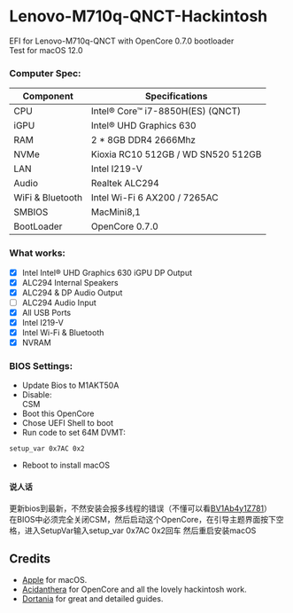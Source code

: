 # Lenovo-M710q-QNCT-Hackintosh
EFI for Lenovo-M710q-QNCT with OpenCore 0.7.0 bootloader  
Test for macOS 12.0

### Computer Spec:

| Component        | Specifications                         |
| ---------------- | ---------------------------------------|
| CPU              | Intel® Core™ i7-8850H(ES) (QNCT)       |
| iGPU             | Intel® UHD Graphics 630                |
| RAM              | 2 * 8GB DDR4 2666Mhz                   |
| NVMe             | Kioxia RC10 512GB / WD SN520 512GB     |
| LAN              | Intel I219-V                           |
| Audio            | Realtek ALC294                         |
| WiFi & Bluetooth | Intel Wi-Fi 6 AX200 / 7265AC           |
| SMBIOS           | MacMini8,1                             |
| BootLoader       | OpenCore 0.7.0                         |

### What works:

- [x] Intel Intel® UHD Graphics 630 iGPU DP Output
- [x] ALC294 Internal Speakers
- [x] ALC294 & DP Audio Output
- [ ] ALC294 Audio Input
- [x] All USB Ports
- [x] Intel I219-V
- [x] Intel Wi-Fi & Bluetooth
- [x] NVRAM

### BIOS Settings:

* Update Bios to M1AKT50A  
* Disable:  
CSM   
* Boot this OpenCore
* Chose UEFI Shell to boot
* Run code to set 64M DVMT:
```
setup_var 0x7AC 0x2   
```
* Reboot to install macOS

#### 说人话
更新bios到最新，不然安装会报多线程的错误（不懂可以看[BV1Ab4y1Z781](https://www.bilibili.com/video/BV1Ab4y1Z781)）  
在BIOS中必须完全关闭CSM，然后启动这个OpenCore，在引导主题界面按下空格，进入SetupVar输入setup_var 0x7AC 0x2回车
然后重启安装macOS

## Credits

- [Apple](https://apple.com) for macOS.
- [Acidanthera](https://github.com/acidanthera) for OpenCore and all the lovely hackintosh work.
- [Dortania](https://github.com/dortania) for great and detailed guides.
